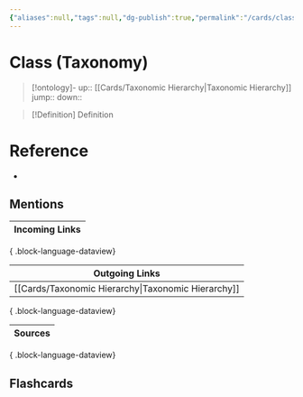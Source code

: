 ```yaml
---
{"aliases":null,"tags":null,"dg-publish":true,"permalink":"/cards/class-taxonomy/","dgPassFrontmatter":true}
---
```


# Class (Taxonomy)

> [!ontology]-
> up:: [[Cards/Taxonomic Hierarchy\|Taxonomic Hierarchy]]
> jump:: 
> down:: 

> [!Definition] Definition

# Reference

- 

## Mentions

| Incoming Links |
| -------------- |

{ .block-language-dataview}

| Outgoing Links                                        |
| ----------------------------------------------------- |
| [[Cards/Taxonomic Hierarchy\|Taxonomic Hierarchy]] |

{ .block-language-dataview}

| Sources |
| ------- |

{ .block-language-dataview}

## Flashcards